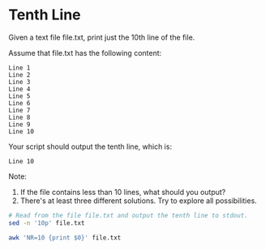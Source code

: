 # Tenth Line

Given a text file file.txt, print just the 10th line of the file.

Assume that file.txt has the following content:

    Line 1
    Line 2
    Line 3
    Line 4
    Line 5
    Line 6
    Line 7
    Line 8
    Line 9
    Line 10

Your script should output the tenth line, which is:

    Line 10

Note:

1. If the file contains less than 10 lines, what should you output?
2. There's at least three different solutions. Try to explore all possibilities.


```bash
# Read from the file file.txt and output the tenth line to stdout.
sed -n '10p' file.txt

awk 'NR=10 {print $0}' file.txt
```